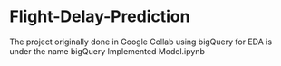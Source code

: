 # Flight-Delay-Prediction

The project originally done in Google Collab using bigQuery for EDA is under the name bigQuery Implemented Model.ipynb
